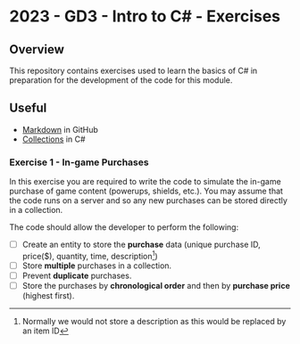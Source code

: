 ﻿# 2023 - GD3 - Intro to C# - Exercises

## Overview 
This repository contains exercises used to learn the basics of C# in preparation for the development of the code for this module.

## Useful 
- [Markdown](https://docs.github.com/en/enterprise-cloud@latest/get-started/writing-on-github/getting-started-with-writing-and-formatting-on-github/basic-writing-and-formatting-syntax) in GitHub
- [Collections](https://www.tutorialspoint.com/csharp/csharp_collections.htm) in C#

### Exercise 1 - In-game Purchases
In this exercise you are required to write the code to simulate the in-game purchase
of game content (powerups, shields, etc.). You may assume that the code runs on a server
and so any new purchases can be stored directly in a collection. 

The code should allow the developer to perform the following:

- [ ] Create an entity to store the **purchase** data (unique purchase ID, price($), quantity, time, description[^1])
- [ ] Store **multiple** purchases in a collection.
- [ ] Prevent **duplicate** purchases.
- [ ] Store the purchases by **chronological order** and then by **purchase price** (highest first).

[^1]: Normally we would not store a description as this would be replaced by an item ID
